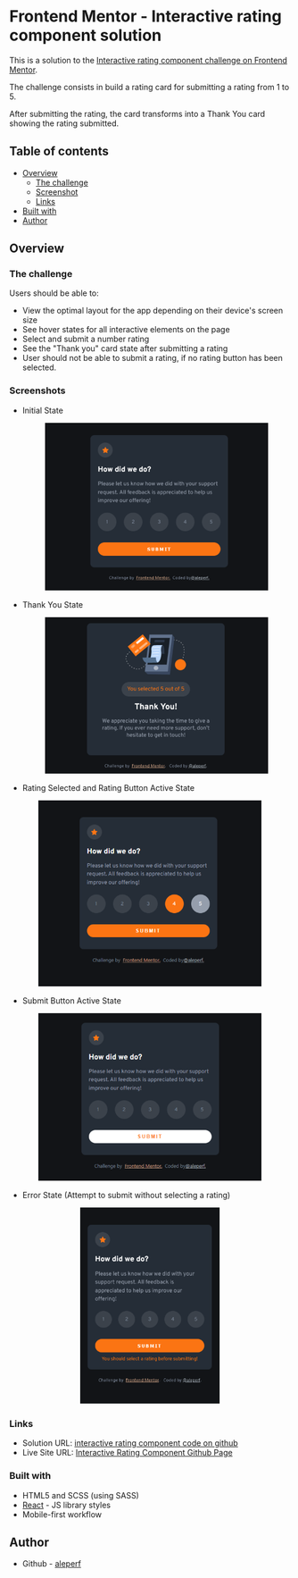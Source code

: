 # Frontend Mentor - Interactive rating component solution

This is a solution to the [Interactive rating component challenge on Frontend Mentor](https://www.frontendmentor.io/challenges/interactive-rating-component-koxpeBUmI).

The challenge consists in build a rating card for submitting a rating from 1 to 5.

After submitting the rating, the card transforms into a Thank You card showing the rating submitted.

## Table of contents

- [Overview](#overview)
  - [The challenge](#the-challenge)
  - [Screenshot](#screenshot)
  - [Links](#links)
- [Built with](#built-with)
- [Author](#author)

## Overview

### The challenge

Users should be able to:

- View the optimal layout for the app depending on their device's screen size
- See hover states for all interactive elements on the page
- Select and submit a number rating
- See the "Thank you" card state after submitting a rating
- User should not be able to submit a rating, if no rating button has been selected.

### Screenshots

- Initial State
  <p align="center">
   <img src="./screenshots/normal.png" width="400" title="advice app mobile screenshot">
   </p>

- Thank You State
   <p align="center">
   <img src="./screenshots/thankyou1.png" width="400" title="advice app mobile screenshot">
   </p>

- Rating Selected and Rating Button Active State
<p align="center">
 <img src="./screenshots/selectedActive1.png" width="400" title="advice app mobile screenshot">
 </p>

- Submit Button Active State

<p align="center">
<img src="./screenshots/submitActive1.png" width="400" title="advice app mobile screenshot">
</p>

- Error State (Attempt to submit without selecting a rating)
<p align="center">
<img src="./screenshots/errorstate.png" width="250" title="advice app mobile screenshot">
</p>

### Links

- Solution URL: [interactive rating component code on github](https://github.com/aleperf/interactive-rating-component)
- Live Site URL: [Interactive Rating Component Github Page](https://aleperf.github.io/interactive-rating-component)

### Built with

- HTML5 and SCSS (using SASS)
- [React](https://reactjs.org/) - JS library
  styles
- Mobile-first workflow

## Author

- Github - [aleperf](https://github.com/aleperf)
